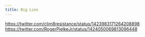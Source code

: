 ```yaml
---
title: Big Lies
---
```


https://twitter.com/clim8resistance/status/1423983171264208898
https://twitter.com/RogerPielkeJr/status/1424050069813096448